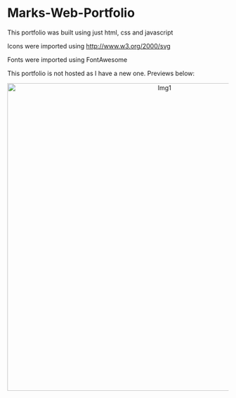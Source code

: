 # Marks-Web-Portfolio

This portfolio was built using just html, css and javascript

Icons were imported using http://www.w3.org/2000/svg

Fonts were imported using FontAwesome

This portfolio is not hosted as I have a new one. Previews below:

<p align="center"><img alt="Img1" src="./GitHub/Img1.png" width="700" /></p>
